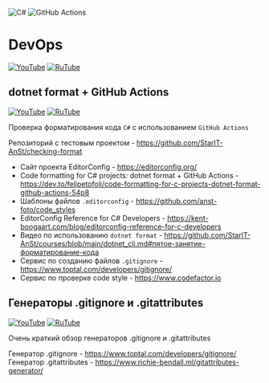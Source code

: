 ![C#](https://img.shields.io/badge/c%23-%23239120.svg?style=for-the-badge&logo=c-sharp&logoColor=white) ![GitHub Actions](https://img.shields.io/badge/GitHub_Actions-2088FF?style=for-the-badge&logo=github-actions&logoColor=white)

# DevOps
[![YouTube](https://img.shields.io/badge/YouTube-%23FF0000.svg?style=for-the-badge&logo=YouTube&logoColor=white)](https://youtube.com/playlist?list=PLBXnHSmq7po9PXvskH7ctLBqRpnmy_uvA) [![RuTube](https://img.shields.io/badge/RuTube-000000?style=for-the-badge&logo=rutube&logoColor=white)](https://rutube.ru/plst/194871)

## dotnet format + GitHub Actions
[![YouTube](https://img.shields.io/badge/YouTube-%23FF0000.svg?style=for-the-badge&logo=YouTube&logoColor=white)](https://youtu.be/oldafbIHXGA) [![RuTube](https://img.shields.io/badge/RuTube-000000?style=for-the-badge&logo=rutube&logoColor=white)](https://rutube.ru/video/cf49168c9dca7dd5dae29fddc33ef9b8/) 

Проверка форматирования кода `C#` с использованием `GitHub Actions`

Репозиторий с тестовым проектом - https://github.com/StarIT-AnSt/checking-format

- Сайт проекта EditorConfig - https://editorconfig.org/
- Code formatting for C# projects: dotnet format + GitHub Actions - https://dev.to/felipetofoli/code-formatting-for-c-projects-dotnet-format-github-actions-54p8
- Шаблоны файлов `.editorconfig` - https://github.com/anst-foto/code_styles
- EditorConfig Reference for C# Developers - https://kent-boogaart.com/blog/editorconfig-reference-for-c-developers
- Видео по использованию `dotnet format` - https://github.com/StarIT-AnSt/courses/blob/main/dotnet_cli.md#пятое-занятие-форматирование-кода
- Сервис по созданию файлов `.gitignore` - https://www.toptal.com/developers/gitignore/
- Сервис по проверке code style - https://www.codefactor.io

## Генераторы .gitignore и .gitattributes
[![YouTube](https://img.shields.io/badge/YouTube-%23FF0000.svg?style=for-the-badge&logo=YouTube&logoColor=white)](https://youtu.be/5Uto9i3e8yE) [![RuTube](https://img.shields.io/badge/RuTube-000000?style=for-the-badge&logo=rutube&logoColor=white)](https://rutube.ru/video/1690d9d6a71a6202f0fab0de47bf391c/) 

Очень краткий обзор генераторов .gitignore и .gitattributes

Генератор .gitignore - https://www.toptal.com/developers/gitignore/
Генератор .gitattributes - https://www.richie-bendall.ml/gitattributes-generator/
